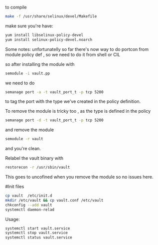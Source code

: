 to compile
```bash
make -f /usr/share/selinux/devel/Makefile
```

make sure you're have:
```bash
yum install libselinux-policy-devel       
yum install selinux-policy-devel.noarch
```

Some notes:
unfortunatelly so far there's now way to do portcon from module policy def , so we need to do it from shell or CIL

so after installing the module with
```bash
semodule -i vault.pp
```
we need to do
```bash
semanage port -a -t vault_port_t -p tcp 5200
```

to tag the port with the type we've created in the policy definition.

To remove the module is tricky too ,  as the type is defined in the policy

```bash
semanage port -d -t vault_port_t -p tcp 5200
```

and remove the module
```bash
semodule -r vault
```
and you're clean.

Relabel the vault binary with
```bash
restorecon -r /usr/sbin/vault
```

This goes to uncofined when you remove the module so no issues here.

#Init files
```bash
cp vault  /etc/init.d
mkdir /etc/vault && cp vault.conf /etc/vault
chkconfig --add vault
systemctl daemon-relad
```

Usage:
```bash
systemctl start vault.service
systemctl stop vault.service
systemctl status vault.service
```







